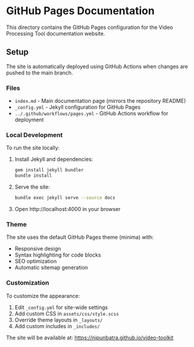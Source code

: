 # GitHub Pages Documentation

This directory contains the GitHub Pages configuration for the Video Processing Tool documentation website.

## Setup

The site is automatically deployed using GitHub Actions when changes are pushed to the main branch.

### Files

- `index.md` - Main documentation page (mirrors the repository README)
- `_config.yml` - Jekyll configuration for GitHub Pages
- `../.github/workflows/pages.yml` - GitHub Actions workflow for deployment

### Local Development

To run the site locally:

1. Install Jekyll and dependencies:
   ```bash
   gem install jekyll bundler
   bundle install
   ```

2. Serve the site:
   ```bash
   bundle exec jekyll serve --source docs
   ```

3. Open http://localhost:4000 in your browser

### Theme

The site uses the default GitHub Pages theme (minima) with:
- Responsive design
- Syntax highlighting for code blocks
- SEO optimization
- Automatic sitemap generation

### Customization

To customize the appearance:
1. Edit `_config.yml` for site-wide settings
2. Add custom CSS in `assets/css/style.scss`
3. Override theme layouts in `_layouts/`
4. Add custom includes in `_includes/`

The site will be available at: https://nipunbatra.github.io/video-toolkit